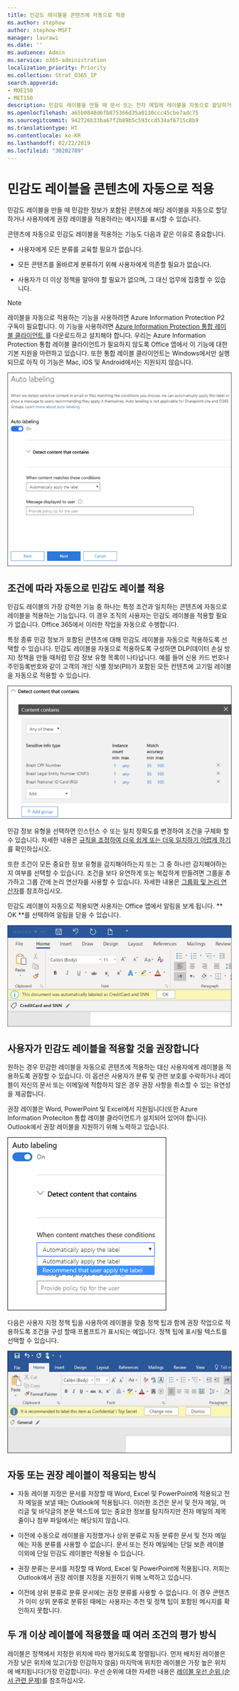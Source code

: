 ```yaml
---
title: 민감도 레이블을 콘텐츠에 자동으로 적용
ms.author: stephow
author: stephow-MSFT
manager: laurawi
ms.date: ''
ms.audience: Admin
ms.service: o365-administration
localization_priority: Priority
ms.collection: Strat_O365_IP
search.appverid:
- MOE150
- MET150
description: 민감도 레이블을 만들 때 문서 또는 전자 메일에 레이블을 자동으로 할당하거나 사용자에게 권장 레이블을 선택하라는 메시지를 표시할 수 있습니다.
ms.openlocfilehash: a65b0848d6fb875366d35a0130ccc45cbe7adc75
ms.sourcegitcommit: 942726b33ba67f2b89b5c593ccd534af6715c8b9
ms.translationtype: HT
ms.contentlocale: ko-KR
ms.lasthandoff: 02/22/2019
ms.locfileid: "30202789"
---
```

# <a name="apply-a-sensitivity-label-to-content-automatically"></a>민감도 레이블을 콘텐츠에 자동으로 적용

민감도 레이블을 만들 때 민감한 정보가 포함된 콘텐츠에 해당 레이블을 자동으로 할당하거나 사용자에게 권장 레이블을 적용하라는 메시지를 표시할 수 있습니다.

콘텐츠에 자동으로 민감도 레이블을 적용하는 기능도 다음과 같은 이유로 중요합니다.

- 사용자에게 모든 분류를 교육할 필요가 없습니다.

- 모든 콘텐츠를 올바르게 분류하기 위해 사용자에게 의존할 필요가 없습니다.

- 사용자가 더 이상 정책을 알아야 할 필요가 없으며, 그 대신 업무에 집중할 수 있습니다.

> [!NOTE]
> 레이블을 자동으로 적용하는 기능을 사용하려면 Azure Information Protection P2 구독이 필요합니다. 이 기능을 사용하려면 [Azure Information Protection 통합 레이블 클라이언트 ](https://docs.microsoft.com/ko-KR/azure/information-protection/rms-client/install-unifiedlabelingclient-app)를 다운로드하고 설치해야 합니다. 우리는 Azure Information Protection 통합 레이블 클라이언트가 필요하지 않도록 Office 앱에서 이 기능에 대한 기본 지원을 마련하고 있습니다. 또한 통합 레이블 클라이언트는 Windows에서만 실행되므로 아직 이 기능은 Mac, iOS 및 Android에서는 지원되지 않습니다.

![민감도 레이블에 대한 자동 레이블 지정 옵션](media/Sensitivity_labels_Auto_labeling_options.png)

## <a name="apply-a-sensitivity-label-automatically-based-on-conditions"></a>조건에 따라 자동으로 민감도 레이블 적용

민감도 레이블의 가장 강력한 기능 중 하나는 특정 조건과 일치하는 콘텐츠에 자동으로 레이블을 적용하는 기능입니다. 이 경우 조직의 사용자는 민감도 레이블을 적용할 필요가 없습니다. Office 365에서 이러한 작업을 자동으로 수행합니다.
   
특정 종류 민감 정보가 포함된 콘텐츠에 대해 민감도 레이블을 자동으로 적용하도록 선택할 수 있습니다. 민감도 레이블을 자동으로 적용하도록 구성하면 DLP(데이터 손실 방지) 정책을 만들 때처럼 민감 정보 유형 목록이 나타납니다. 예를 들어 신용 카드 번호나 주민등록번호와 같이 고객의 개인 식별 정보(PII)가 포함된 모든 컨텐츠에 고기밀 레이블을 자동으로 적용할 수 있습니다. 

![인스턴스 개수 및 일치 정확도 옵션](media/Sensitivity_labels_instance_count_match_accuracy.png)

민감 정보 유형을 선택하면 인스턴스 수 또는 일치 정확도를 변경하여 조건을 구체화 할 수 있습니다. 자세한 내용은 [ 규칙을 조정하여 더욱 쉽게 또는 더욱 일치하기 어렵게 하기](data-loss-prevention-policies.md#tuning-rules-to-make-them-easier-or-harder-to-match)를 확인하십시오.

또한 조건이 모든 중요한 정보 유형을 감지해야하는지 또는 그 중 하나만 감지해야하는지 여부를 선택할 수 있습니다. 조건을 보다 유연하게 또는 복잡하게 만들려면 그룹을 추가하고 그룹 간에 논리 연산자를 사용할 수 있습니다. 자세한 내용은 [ 그룹화 및 논리 연산자](data-loss-prevention-policies.md#grouping-and-logical-operators)를 참조하십시오.

민감도 레이블이 자동으로 적용되면 사용자는 Office 앱에서 알림을 보게 됩니다. ** OK **를 선택하여 알림을 닫을 수 있습니다.

![문서에 레이블이 자동 적용되었다는 알림](media/sensitivity_labels_msg_doc_was_auto_labeled.PNG)

## <a name="recommend-that-the-user-apply-a-sensitivity-label"></a>사용자가 민감도 레이블을 적용할 것을 권장합니다

원하는 경우 민감한 레이블을 자동으로 콘텐츠에 적용하는 대신 사용자에게 레이블을 적용하도록 권장할 수 있습니다. 이 옵션은 사용자가 분류 및 관련 보호를 수락하거나 레이블이 자신의 문서 또는 이메일에 적합하지 않은 경우 권장 사항을 취소할 수 있는 유연성을 제공합니다.

권장 레이블은 Word, PowerPoint 및 Excel에서 지원됩니다(또한 Azure Information Proteciton 통합 레이블 클라이언트가 설치되어 있어야 합니다). Outlook에서 권장 레이블을 지원하기 위해 노력하고 있습니다.

![사용자에게 민감도 레이블 권장 옵션](media/Sensitivity_labels_Recommended_label_option.png)

다음은 사용자 지정 정책 팁을 사용하여 레이블을 맞춤 정책 팁과 함께 권장 작업으로 적용하도록 조건을 구성 할때 프롬프트가 표시되는 예입니다. 정책 팁에 표시될 텍스트를 선택할 수 있습니다.

![권장된 레이블을 적용하라는 메시지 표시](media/Sensitivity_label_Prompt_for_required_label.png)

## <a name="how-automatic-or-recommended-labels-are-applied"></a>자동 또는 권장 레이블이 적용되는 방식

- 자동 레이블 지정은 문서를 저장할 때 Word, Excel 및 PowerPoint에 적용되고 전자 메일을 보낼 때는 Outlook에 적용됩니다. 이러한 조건은 문서 및 전자 메일, 머리글 및 바닥글의 본문 텍스트에 있는 중요한 정보를 탐지하지만 전자 메일의 제목 줄이나 첨부 파일에서는 해당되지 않습니다.

- 이전에 수동으로 레이블을 지정했거나 상위 분류로 자동 분류한 문서 및 전자 메일에는 자동 분류를 사용할 수 없습니다. 문서 또는 전자 메일에는 단일 보존 레이블 이외에 단일 민감도 레이블만 적용될 수 있습니다.

- 권장 분류는 문서를 저장할 때 Word, Excel 및 PowerPoint에 적용됩니다. 저희는 Outlook에서 권장 레이블 지정을 지원하기 위해 노력하고 있습니다.

- 이전에 상위 분류로 분류 문서에는 권장 분류를 사용할 수 없습니다. 이 경우 콘텐츠가 이미 상위 분류로 분류된 때에는 사용자는 추천 및 정책 팁이 포함된 메시지를 확인하지 못합니다.

## <a name="how-multiple-conditions-are-evaluated-when-they-apply-to-more-than-one-label"></a>두 개 이상 레이블에 적용했을 때 여러 조건의 평가 방식

레이블은 정책에서 지정한 위치에 따라 평가되도록 정렬됩니다. 먼저 배치된 레이블은 가장 낮은 위치에 있고(가장 민감하지 않음) 마지막에 위치한 레이블은 가장 높은 위치에 배치됩니다(가장 민감합니다). 우선 순위에 대한 자세한 내용은 [레이블 우선 순위 (순서 관련 문제)](sensitivity-labels.md#label-priority-order-matters)를 참조하십시오.